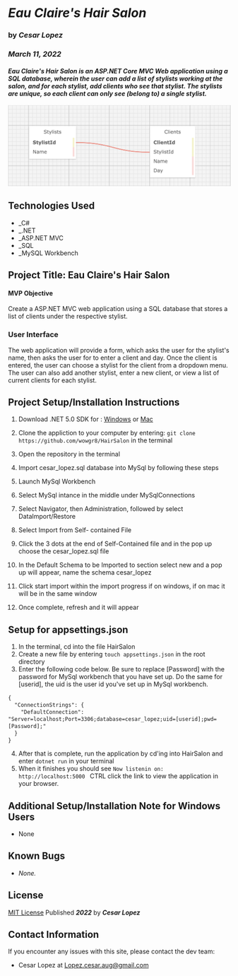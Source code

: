 # _**Eau Claire's Hair Salon**_

### by _**Cesar Lopez**_

### _March 11, 2022_

#### _Eau Claire's Hair Salon is an ASP.NET Core MVC Web application using a SQL database, wherein the user can add a list of stylists working at the salon, and for each stylist, add clients who see that stylist. The stylists are unique, so each client can only see (belong to) a single stylist._

![](https://github.com/wowgr8/gifsV2/blob/main/eu-clair-hair-salon/hair-salon-sql-table.jpg)

## Technologies Used

- _C#
- _.NET
- _ASP.NET MVC
- _SQL
- _MySQL Workbench

## Project Title: Eau Claire's Hair Salon

#### MVP Objective

Create a ASP.NET MVC web application using a SQL database that stores a list of clients under the respective stylist.

### User Interface

The web application will provide a form, which asks the user for the stylist's name, then asks the user for to enter a client and day. Once the client is entered, the user can choose a stylist for the client from a dropdown menu. The user can also add another stylist, enter a new client, or view a list of current clients for each stylist.

## Project Setup/Installation Instructions

1. Download .NET 5.0 SDK for : <a href="https://dotnet.microsoft.com/download/dotnet/thank-you/sdk-5.0.102-windows-x64-installer" target="_blank">Windows</a> or <a href="https://dotnet.microsoft.com/download/dotnet/thank-you/sdk-5.0.100-macos-x64-installer" target="_blank">Mac</a>

2. Clone the appliction to your computer by entering: ```git clone https://github.com/wowgr8/HairSalon``` in the terminal
3. Open the repository in the terminal 
4. Import cesar_lopez.sql database into MySql by following these steps 
5. Launch MySql Workbench 
6. Select MySql intance in the middle under MySqlConnections
7. Select Navigator, then Administration, followed by select DataImport/Restore 
8. Select Import from Self- contained File 
9. Click the 3 dots at the end of Self-Contained file and in the pop up choose the cesar_lopez.sql file
10. In the Default Schema to be Imported to section select new and a pop up will appear, name the schema cesar_lopez 
11. Click start import within the import progress if on windows, if on mac it will be in the same window
12. Once complete, refresh and it will appear

## Setup for appsettings.json
1. In the terminal, cd into the file HairSalon
2. Create a new file by entering `touch appsettings.json`  in the root directory
3. Enter the following code below. Be sure to replace [Password] with the password for MySql workbench that you have set up. Do the same for [userid], the uid is the user id you've set up in MySql workbench.
```
{
  "ConnectionStrings": {
    "DefaultConnection": "Server=localhost;Port=3306;database=cesar_lopez;uid=[userid];pwd=[Password];"
  }
}
```  
4. After that is complete, run the application by cd'ing into HairSalon and enter ```dotnet run``` in your terminal 
5. When it finishes you should see ```Now listenin on: http://localhost:5000 ``` CTRL click the link to view the application in your browser.

## Additional Setup/Installation Note for Windows Users

- None

## Known Bugs

- _None._

## License

[MIT License](https://opensource.org/licenses/MIT) Published _**2022**_ by _**Cesar Lopez**_

## Contact Information

If you encounter any issues with this site, please contact the dev team:

- Cesar Lopez at [Lopez.cesar.aug@gmail.com](mailto:lopez.cesar.aug@gmail.com)
